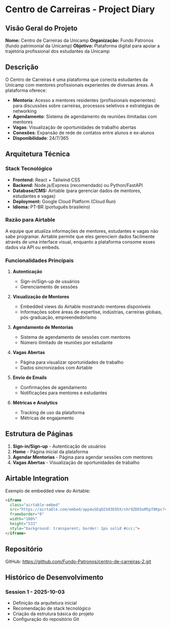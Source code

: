 # Centro de Carreiras - Project Diary

## Visão Geral do Projeto

**Nome:** Centro de Carreiras da Unicamp
**Organização:** Fundo Patronos (fundo patrimonial da Unicamp)
**Objetivo:** Plataforma digital para apoiar a trajetória profissional dos estudantes da Unicamp

## Descrição

O Centro de Carreiras é uma plataforma que conecta estudantes da Unicamp com mentores profissionais experientes de diversas áreas. A plataforma oferece:

- **Mentoria**: Acesso a mentores residentes (profissionais experientes) para discussões sobre carreiras, processos seletivos e estratégias de networking
- **Agendamento**: Sistema de agendamento de reuniões ilimitadas com mentores
- **Vagas**: Visualização de oportunidades de trabalho abertas
- **Conexões**: Expansão de rede de contatos entre alunos e ex-alunos
- **Disponibilidade**: 24/7/365

## Arquitetura Técnica

### Stack Tecnológico
- **Frontend:** React + Tailwind CSS
- **Backend:** Node.js/Express (recomendado) ou Python/FastAPI
- **Database/CMS:** Airtable (para gerenciar dados de mentores, estudantes e vagas)
- **Deployment:** Google Cloud Platform (Cloud Run)
- **Idioma:** PT-BR (português brasileiro)

### Razão para Airtable
A equipe que atualiza informações de mentores, estudantes e vagas não sabe programar. Airtable permite que eles gerenciem dados facilmente através de uma interface visual, enquanto a plataforma consome esses dados via API ou embeds.

### Funcionalidades Principais

1. **Autenticação**
   - Sign-in/Sign-up de usuários
   - Gerenciamento de sessões

2. **Visualização de Mentores**
   - Embedded views do Airtable mostrando mentores disponíveis
   - Informações sobre áreas de expertise, indústrias, carreiras globais, pós-graduação, empreendedorismo

3. **Agendamento de Mentorias**
   - Sistema de agendamento de sessões com mentores
   - Número ilimitado de reuniões por estudante

4. **Vagas Abertas**
   - Página para visualizar oportunidades de trabalho
   - Dados sincronizados com Airtable

5. **Envio de Emails**
   - Confirmações de agendamento
   - Notificações para mentores e estudantes

6. **Métricas e Analytics**
   - Tracking de uso da plataforma
   - Métricas de engajamento

## Estrutura de Páginas

1. **Sign-in/Sign-up** - Autenticação de usuários
2. **Home** - Página inicial da plataforma
3. **Agendar Mentorias** - Página para agendar sessões com mentores
4. **Vagas Abertas** - Visualização de oportunidades de trabalho

## Airtable Integration

Exemplo de embedded view do Airtable:
```html
<iframe
  class="airtable-embed"
  src="https://airtable.com/embed/app4uSEqO2S03EO5X/shr9ZDEboM5pT8Kpc?viewControls=on"
  frameborder="0"
  width="100%"
  height="533"
  style="background: transparent; border: 1px solid #ccc;">
</iframe>
```

## Repositório

GitHub: https://github.com/Fundo-Patronos/centro-de-carreiras-2.git

## Histórico de Desenvolvimento

### Session 1 - 2025-10-03
- Definição da arquitetura inicial
- Recomendação de stack tecnológico
- Criação da estrutura básica do projeto
- Configuração do repositório Git
